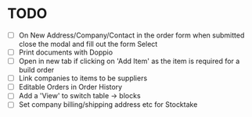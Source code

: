 # TODO

- [ ] On New Address/Company/Contact in the order form when submitted close the modal and fill out the form Select
- [ ] Print documents with Doppio
- [ ] Open in new tab if clicking on 'Add Item' as the item is required for a build order
- [ ] Link companies to items to be suppliers
- [ ] Editable Orders in Order History
- [ ] Add a 'View' to switch table -> blocks
- [ ] Set company billing/shipping address etc for Stocktake
